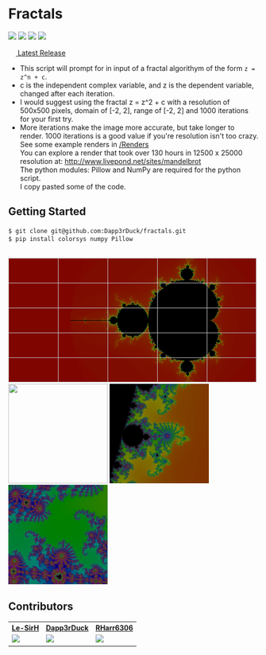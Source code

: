# Fractals
![](https://img.shields.io/badge/build-passing-green/?style=flat-square)
![](https://img.shields.io/github/repo-size/Dapp3rDuck/fractals?style=flat-square)
![](https://img.shields.io/github/issues/Dapp3rDuck/fractals?style=flat-square)
![](https://img.shields.io/github/v/release/Dapp3rDuck/fractals?include_prereleases&style=flat-square)<br/>

<a href="https://github.com/Dapp3rDuck/fractals/releases/latest"><img width="15" height="15" src="https://i.ya-webdesign.com/images/download-icon-black-buttons-png-7.png"> Latest Release</a>

* This script will prompt for in input of a fractal algorithym of the form `z = z^n + c`.
* c is the independent complex variable, and z is the dependent variable, changed after each iteration.
* I would suggest using the fractal z = z^2 + c with a resolution of 500x500 pixels, domain of [-2, 2], range of [-2, 2] and 1000 iterations for your first try.
* More iterations make the image more accurate, but take longer to render. 1000 iterations is a good value if you're resolution isn't too crazy.
See some example renders in <a href="/Renders">/Renders</a><br/>
You can explore a render that took over 130 hours in 12500 x 25000 resolution at: http://www.livepond.net/sites/mandelbrot<br/>
The python modules: Pillow and NumPy are required for the python script.<br/>
I copy pasted some of the code.

## Getting Started

```
$ git clone git@github.com:Dapp3rDuck/fractals.git
$ pip install colorsys numpy Pillow
```
<br/>
<img src="Renders/example.png">
<br/>
<img src="Renders/EX4.png" width="200px" height="200px"> <img src="Renders/EX2.png" width="200px" height="200px"> <img src="Renders/EX3.png" width="200px" height="200px">

## Contributors
<table>
  <tr>
    <th><a href="https://github.com/Le-SirH" target="_blank"><b>Le-SirH</b></a></th>
    <th><a href="https://github.com/Dapp3rDuck" target="_blank"><b>Dapp3rDuck</b></a></th>
    <th><a href="https://github.com/RHarr6306" target="_blank"><b>RHarr6306</b></a></th>
  </tr>
  <tr>
    <td><img width="267" src="https://avatars3.githubusercontent.com/u/46948579?s=460&v=4"></td>
    <td><img width="267" src="https://avatars1.githubusercontent.com/u/55905788?s=400&v=4"></td>
    <td><img width="267" src="https://avatars2.githubusercontent.com/u/55287042?s=460&v=4"></td>
  </tr>
</table>

